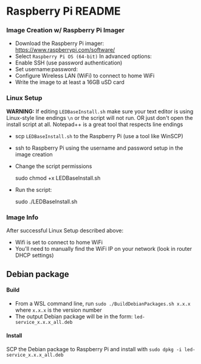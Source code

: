 # Raspberry Pi README

### Image Creation w/ Raspberry Pi Imager

- Download the Raspberry Pi imager: https://www.raspberrypi.com/software/
- Select `Raspberry Pi OS (64-bit)`
In advanced options:
- Enable SSH (use password authentication)
- Set username:password:
- Configure Wireless LAN (WiFi) to connect to home WiFi
- Write the image to at least a 16GB uSD card

### Linux Setup

**WARNING:** If editing `LEDBaseInstall.sh` make sure your text editor is using Linux-style line endings `\n` or the script will not run. OR just don't open the install script at all. Notepad++ is a great tool that respects line endings

- scp `LEDBaseInstall.sh` to the Raspberry Pi (use a tool like WinSCP)
- ssh to Raspberry Pi using the username and password setup in the image creation
- Change the script permissions

    sudo chmod +x LEDBaseInstall.sh

- Run the script:

    sudo ./LEDBaseInstall.sh


### Image Info
After successful Linux Setup described above:
- Wifi is set to connect to home WiFi
- You'll need to manually find the WiFi IP on your network (look in router DHCP settings)


## Debian package

#### Build

 - From a WSL command line, run `sudo ./BuildDebianPackages.sh x.x.x` where `x.x.x` is the version number
 - The output Debian package will be in the form: `led-service_x.x.x_all.deb`

#### Install

SCP the Debian package to Raspberry Pi and install with `sudo dpkg -i led-service_x.x.x_all.deb`